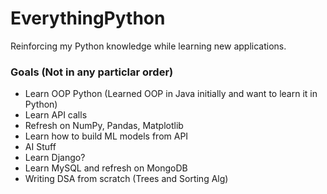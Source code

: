 # EverythingPython
Reinforcing my Python knowledge while learning new applications.

### Goals (Not in any particlar order)
* Learn OOP Python (Learned OOP in Java initially and want to learn it in Python)
* Learn API calls
* Refresh on NumPy, Pandas, Matplotlib
* Learn how to build ML models from API
* AI Stuff
* Learn Django?
* Learn MySQL and refresh on MongoDB
* Writing DSA from scratch (Trees and Sorting Alg)
